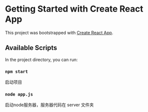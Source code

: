 # Getting Started with Create React App

This project was bootstrapped with [Create React App](https://github.com/facebook/create-react-app).

## Available Scripts

In the project directory, you can run:

### `npm start`

启动项目

### `node app.js`

启动node服务器，服务器代码在 server 文件夹
